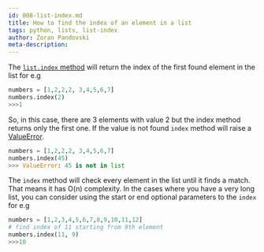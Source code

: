 ```yaml
---
id: 008-list-index.md
title: How to find the index of an element in a list
tags: python, lists, list-index
author: Zoran Pandovski
meta-description: 
---
```


The [`list.index` method](https://docs.python.org/3/tutorial/datastructures.html#data-structures) will return the index of the first found element in the list for e.g

```python
numbers = [1,2,2,2, 3,4,5,6,7]
numbers.index(2)
>>>1
```

So, in this case, there are 3 elements with value 2 but the index method returns only the first one. If the value is not found `index` method will raise a [ValueError](https://docs.python.org/3/library/exceptions.html#ValueError).

```python
numbers = [1,2,2,2, 3,4,5,6,7]
numbers.index(45)
>>> ValueError: 45 is not in list
```

The `index` method will check every element in the list until it finds a match. That means it has O(n) complexity. In the cases where you have a very long list, you can consider using the start or end optional parameters to the `index` for e.g

```python
numbers = [1,2,3,4,5,6,7,8,9,10,11,12]
# find index of 11 starting from 9th element
numbers.index(11, 9)
>>>10
```